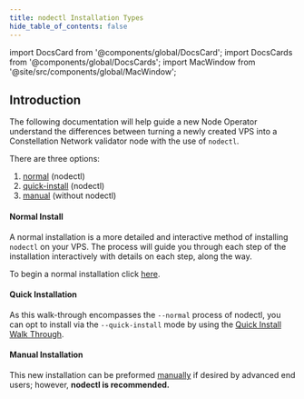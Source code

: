 ```yaml
---
title: nodectl Installation Types
hide_table_of_contents: false
---
```


import DocsCard from '@components/global/DocsCard';
import DocsCards from '@components/global/DocsCards';
import MacWindow from '@site/src/components/global/MacWindow';

<head>
  <title>Constellation Network automation with nodectl</title>
  <meta
    name="description"
    content="nodectl installation of on a new node - Introduction"
  />
</head>

## Introduction

The following documentation will help guide a new Node Operator understand the differences between turning a newly created VPS into a Constellation Network validator node with the use of `nodectl`.

There are three options:
1. [normal](#normal-install) (nodectl)
1. [quick-install](#quick-installation) (nodectl)
1. [manual](#manual-installation) (without nodectl)

#### Normal Install

A normal installation is a more detailed and interactive method of installing `nodectl` on your VPS.  The process will guide you through each step of the installation interactively with details on each step, along the way.

To begin a normal installation click [here](/validate/automated/install/nodectl-install-install).

#### Quick Installation

As this walk-through encompasses the `--normal` process of nodectl, you can opt to install via the `--quick-install` mode by using the [Quick Install Walk Through](/validate/automated/quickInstall/nodectl-qi-install-start).

#### Manual Installation

This new installation can be preformed [manually](/validate/manual/manual-install-getting-started) if desired by advanced end users; however, **nodectl is recommended.**
